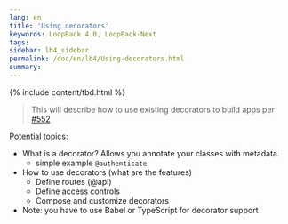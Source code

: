 ```yaml
---
lang: en
title: 'Using decorators'
keywords: LoopBack 4.0, LoopBack-Next
tags:
sidebar: lb4_sidebar
permalink: /doc/en/lb4/Using-decorators.html
summary:
---
```


{% include content/tbd.html %}

> This will describe how to use existing decorators to build apps per [#552](https://github.com/strongloop/loopback-next/issues/552)

Potential topics:
- What is a decorator? Allows you annotate your classes with metadata.
  - simple example `@authenticate`
- How to use decorators (what are the features)
  - Define routes (@api)
  - Define access controls
  - Compose and customize decorators
- Note: you have to use Babel or TypeScript for decorator support
